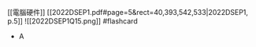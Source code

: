 [[電腦硬件]]
[[2022DSEP1.pdf#page=5&rect=40,393,542,533|2022DSEP1, p.5]]
![[2022DSEP1Q15.png]] #flashcard 
- A

